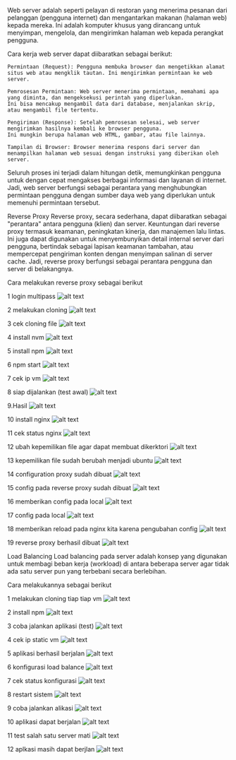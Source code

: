 Web server adalah seperti pelayan di restoran yang menerima pesanan dari pelanggan (pengguna internet) 
dan mengantarkan makanan (halaman web) kepada mereka. 
Ini adalah komputer khusus yang dirancang untuk menyimpan, mengelola, dan mengirimkan halaman web kepada perangkat pengguna.

Cara kerja web server dapat diibaratkan sebagai berikut:

    Permintaan (Request): Pengguna membuka browser dan mengetikkan alamat situs web atau mengklik tautan. Ini mengirimkan permintaan ke web server.

    Pemrosesan Permintaan: Web server menerima permintaan, memahami apa yang diminta, dan mengeksekusi perintah yang diperlukan. 
    Ini bisa mencakup mengambil data dari database, menjalankan skrip, atau mengambil file tertentu.

    Pengiriman (Response): Setelah pemrosesan selesai, web server mengirimkan hasilnya kembali ke browser pengguna. 
    Ini mungkin berupa halaman web HTML, gambar, atau file lainnya.

    Tampilan di Browser: Browser menerima respons dari server dan menampilkan halaman web sesuai dengan instruksi yang diberikan oleh server.

Seluruh proses ini terjadi dalam hitungan detik, memungkinkan pengguna untuk dengan cepat mengakses berbagai informasi dan layanan di internet. 
Jadi, web server berfungsi sebagai perantara yang menghubungkan permintaan pengguna dengan sumber daya web yang diperlukan untuk memenuhi permintaan tersebut.

Reverse Proxy
Reverse proxy, secara sederhana, dapat diibaratkan sebagai "perantara" antara pengguna (klien) dan server.
Keuntungan dari reverse proxy termasuk keamanan, peningkatan kinerja, dan manajemen lalu lintas. 
Ini juga dapat digunakan untuk menyembunyikan detail internal server dari pengguna, bertindak sebagai lapisan keamanan tambahan, 
atau mempercepat pengiriman konten dengan menyimpan salinan di server cache. 
Jadi, reverse proxy berfungsi sebagai perantara pengguna dan server di belakangnya.

Cara melakukan reverse proxy sebagai berikut

1 login multipass
![alt text](https://github.com/sinambela99/DEVOPS-BATCH-19/blob/master/reverse%20proxy/1%20login%20multipass.png?raw=true)

2 melakukan cloning
![alt text](https://github.com/sinambela99/DEVOPS-BATCH-19/blob/master/reverse%20proxy/2%20melakukan%20cloning.png?raw=true)

3 cek cloning file
![alt text](https://github.com/sinambela99/DEVOPS-BATCH-19/blob/master/reverse%20proxy/3%20cek%20cloning%20file.png?raw=true)

4 install nvm
![alt text](https://github.com/sinambela99/DEVOPS-BATCH-19/blob/master/reverse%20proxy/4%20install%20nvm.png?raw=true)

5 install npm
![alt text](https://github.com/sinambela99/DEVOPS-BATCH-19/blob/master/reverse%20proxy/5%20install%20npm%20.png?raw=true)

6 npm start
![alt text](https://github.com/sinambela99/DEVOPS-BATCH-19/blob/master/reverse%20proxy/6%20npm%20start.png?raw=true)

7 cek ip vm
![alt text](https://github.com/sinambela99/DEVOPS-BATCH-19/blob/master/reverse%20proxy/7%20cek%20ip%20vm.png?raw=true)

8 siap dijalankan (test awal)
![alt text](https://github.com/sinambela99/DEVOPS-BATCH-19/blob/master/reverse%20proxy/8%20siap%20dijalankan.png?raw=true)

9.Hasil
![alt text](https://github.com/sinambela99/DEVOPS-BATCH-19/blob/master/reverse%20proxy/9%20hasil%20clone%20yang%20sudah%20di%20jalankan.png?raw=true)

10 install nginx
![alt text](https://github.com/sinambela99/DEVOPS-BATCH-19/blob/master/reverse%20proxy/10%20install%20nginx.png?raw=true)

11 cek status nginx
![alt text](https://github.com/sinambela99/DEVOPS-BATCH-19/blob/master/reverse%20proxy/11%20cek%20status%20nginx.png?raw=true)

12 ubah kepemilikan file agar dapat membuat dikerktori
![alt text](https://github.com/sinambela99/DEVOPS-BATCH-19/blob/master/reverse%20proxy/12%20ubah%20kepemilikan%20file%20agar%20dapat%20membuat%20dikerktori.png?raw=true)

13 kepemilikan file sudah berubah menjadi ubuntu
![alt text](https://github.com/sinambela99/DEVOPS-BATCH-19/blob/master/reverse%20proxy/13%20kepemilikan%20file%20sudah%20berubah%20menjadi%20ubuntu.png?raw=true)

14 configuration proxy sudah dibuat
![alt text](https://github.com/sinambela99/DEVOPS-BATCH-19/blob/master/reverse%20proxy/14%20configuration%20proxy%20sudah%20dibuat.png?raw=true)

15 config pada reverse proxy sudah dibuat
![alt text](https://github.com/sinambela99/DEVOPS-BATCH-19/blob/master/reverse%20proxy/15%20config%20pada%20reverse%20proxy%20sudah%20dibuat.png?raw=true)

16 memberikan config pada local
![alt text](https://github.com/sinambela99/DEVOPS-BATCH-19/blob/master/reverse%20proxy/16%20memberikan%20config%20pada%20local.png?raw=true)

17 config pada local
![alt text](https://github.com/sinambela99/DEVOPS-BATCH-19/blob/master/reverse%20proxy/17%20config%20pada%20local.png?raw=true)

18 memberikan reload pada nginx kita karena pengubahan config
![alt text](https://github.com/sinambela99/DEVOPS-BATCH-19/blob/master/reverse%20proxy/18%20memberikan%20reload%20pada%20nginx%20kita%20karena%20pengubahan%20config.png?raw=true)

19 reverse proxy berhasil dibuat
![alt text](https://github.com/sinambela99/DEVOPS-BATCH-19/blob/master/reverse%20proxy/19%20reverse%20proxy%20berhasil%20dibuat.png?raw=true)

Load Balancing 
Load balancing pada server adalah konsep yang digunakan untuk membagi beban kerja (workload) di antara beberapa server agar tidak ada satu server pun yang terbebani secara berlebihan. 


Cara melakukannya sebagai berikut

1 melakukan cloning tiap tiap vm
![alt text](https://github.com/sinambela99/DEVOPS-BATCH-19/blob/master/load%20balancer/1%20melakukan%20cloning%20tiap%20tiap%20vm.png?raw=true)

2 install npm
![alt text](https://github.com/sinambela99/DEVOPS-BATCH-19/blob/master/load%20balancer/2%20install%20npm.png?raw=true)

3 coba jalankan aplikasi (test)
![alt text](https://github.com/sinambela99/DEVOPS-BATCH-19/blob/master/load%20balancer/3%20coba%20jalankan%20aplikasi%20.png?raw=true)

4 cek ip static vm
![alt text](https://github.com/sinambela99/DEVOPS-BATCH-19/blob/master/load%20balancer/4%20cek%20ip.png?raw=true)

5 aplikasi berhasil berjalan
![alt text](https://github.com/sinambela99/DEVOPS-BATCH-19/blob/master/load%20balancer/5%20aplikasi%20berhasil%20berjalan.png?raw=true)

6 konfigurasi load balance
![alt text](https://github.com/sinambela99/DEVOPS-BATCH-19/blob/master/load%20balancer/6%20konfigurasi%20load%20balance.png?raw=true)

7 cek status konfigurasi
![alt text](https://github.com/sinambela99/DEVOPS-BATCH-19/blob/master/load%20balancer/7%20cek%20status%20konfigurasi.png?raw=true)

8 restart sistem
![alt text](https://github.com/sinambela99/DEVOPS-BATCH-19/blob/master/load%20balancer/8%20restart%20sistem.png?raw=true)

9 coba jalankan alikasi
![alt text](https://github.com/sinambela99/DEVOPS-BATCH-19/blob/master/load%20balancer/9%20coba%20jalankan%20alikasi.png?raw=true)

10 aplikasi dapat berjalan
![alt text](https://github.com/sinambela99/DEVOPS-BATCH-19/blob/master/load%20balancer/10%20aplikasi%20dapat%20berjalan.png?raw=true)

11 test salah satu server mati
![alt text](https://github.com/sinambela99/DEVOPS-BATCH-19/blob/master/load%20balancer/11%20test%20salah%20satu%20server%20mati.png?raw=true)

12 aplkasi masih dapat berjlan
![alt text](https://github.com/sinambela99/DEVOPS-BATCH-19/blob/master/load%20balancer/12%20aplkasi%20masih%20dapat%20berjlan%20.png?raw=true)
